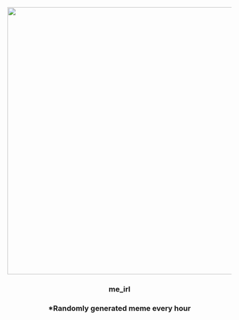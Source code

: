 <p align="center">
        <img src="https://i.redd.it/5cko7p3l45r81.jpg" width="600" height="600">
        </p>
        <h3 align="center">me_irl</h3>
        <h3 align="center">*Randomly generated meme every hour</h3>
    